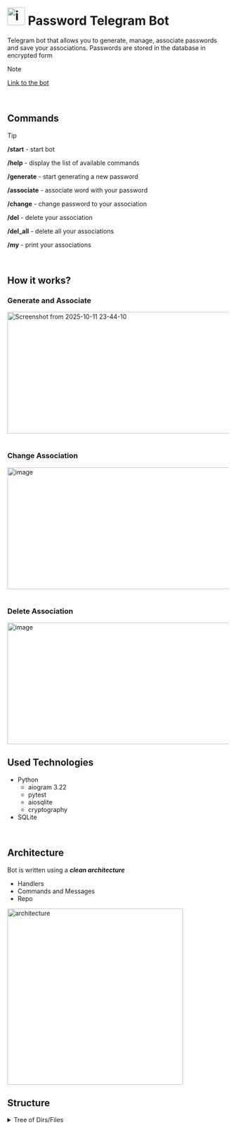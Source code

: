 # <img width="40" height="40" alt="image" src="https://github.com/user-attachments/assets/bed0a9e9-8b69-4ce2-8d3c-bff94b4954bc" />  Password Telegram Bot


Telegram bot that allows you to generate, manage, associate passwords and save your associations. 
Passwords are stored in the database in encrypted form
> [!NOTE]
> [Link to the bot](https://t.me/pws_generator_bot)

<br>

## Commands
>[!TIP]
> **/start** - start bot
>
> **/help** - display the list of available commands
>
> **/generate** - start generating a new password
>
> **/associate** - associate word with your password
>
> **/change** - change password to your association
>
> **/del** - delete your association
>
> **/del_all** - delete all your associations
>
> **/my** - print your associations

<br>

## How it works?

### Generate and Associate
<img width="600" height="276" alt="Screenshot from 2025-10-11 23-44-10" src="https://github.com/user-attachments/assets/17b290cb-8679-4c5b-973b-4cd7b7560a51" />

 <br>
 <br>
 
### Change Association
<img width="600" height="276" alt="image" src="https://github.com/user-attachments/assets/d68aaa1c-f01e-443d-b8bc-1589fce8520c" />

<br>
<br>

### Delete Association
<img width="600" height="276" alt="image" src="https://github.com/user-attachments/assets/97b8df32-5959-4e54-8e43-31bd412c3df1" />

<br>

## Used Technologies
- Python
  - aiogram 3.22
  - pytest
  - aiosqlite
  - cryptography
- SQLite

<br>

## Architecture
Bot is written using a ***clean architecture***

- Handlers
- Commands and Messages
- Repo

<img width="400" height="400" alt="architecture" src="https://github.com/user-attachments/assets/2241f031-ee50-4e28-ad1e-1c297831ac61" />

<br>

## Structure
<details> <summary>Tree of Dirs/Files</summary>
  
```
├── app
│   ├── app.py
│   ├── commands
│   │   ├── association
│   │   │   ├── adder.py
│   │   │   ├── association.py
│   │   │   ├── changer.py
│   │   │   ├── deleter.py
│   │   │   ├── __init__.py
│   │   │   └── printer.py
│   │   ├── commands.py
│   │   ├── default
│   │   │   ├── helper.py
│   │   │   ├── __init__.py
│   │   │   └── starter.py
│   │   ├── __init__.py
│   │   └── password
│   │       ├── __init__.py
│   │       └── password.py
│   ├── errors
│   │   ├── errors.py
│   │   └── __init__.py
│   ├── handlers
│   │   ├── association
│   │   │   ├── adder.py
│   │   │   ├── association.py
│   │   │   ├── changer.py
│   │   │   ├── deleter.py
│   │   │   ├── __init__.py
│   │   │   └── printer.py
│   │   ├── default
│   │   │   ├── help.py
│   │   │   ├── __init__.py
│   │   │   └── start.py
│   │   ├── handler.py
│   │   ├── __init__.py
│   │   ├── message
│   │   │   ├── __init__.py
│   │   │   └── message.py
│   │   ├── password
│   │   │   ├── __init__.py
│   │   │   └── password.py
│   │   └── registrator
│   │       ├── __init__.py
│   │       └── registrator.py
│   ├── __init__.py
│   ├── message
│   │   ├── __init__.py
│   │   └── message.py
│   ├── password
│   │   ├── generator.py
│   │   └── __init__.py
│   ├── repo
│   │   ├── __init__.py
│   │   ├── query
│   │   │   ├── common
│   │   │   │   ├── common.py
│   │   │   │   └── __init__.py
│   │   │   ├── creator
│   │   │   │   ├── creator.py
│   │   │   │   └── __init__.py
│   │   │   ├── __init__.py
│   │   │   ├── password
│   │   │   │   ├── __init__.py
│   │   │   │   └── password.py
│   │   │   └── user
│   │   │       ├── __init__.py
│   │   │       └── user.py
│   │   ├── repo.py
│   │   └── tables.py
│   └── state
│       ├── __init__.py
│       └── state.py
├── config
│   ├── config.py
│   └── __init__.py
├── LICENSE
├── logger
│   ├── __init__.py
│   └── logger.py
├── main.py
├── passwords.db
├── README.md
├── requirements.txt
├── test.db
├── tests
│   ├── converter
│   │   ├── fixture.py
│   │   ├── __init__.py
│   │   └── test_converter.py
│   ├── encrypter
│   │   ├── fixture.py
│   │   ├── __init__.py
│   │   └── test_encrypter.py
│   ├── generator
│   │   ├── fixture.py
│   │   ├── __init__.py
│   │   └── test_generator.py
│   ├── __init__.py
│   ├── repo
│   │   ├── fixture.py
│   │   ├── __init__.py
│   │   └── test_repo.py
│   └── respondent
│       ├── fixture.py
│       ├── __init__.py
│       └── test_respondent.py
└── utils
    ├── converter.py
    ├── encrypter.py
    ├── __init__.py
    └── respondent.py
```

</details>
